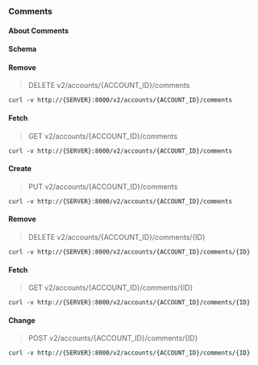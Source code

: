 ### Comments

#### About Comments

#### Schema



#### Remove

> DELETE v2/accounts/{ACCOUNT_ID}/comments

```curl
curl -v http://{SERVER}:8000/v2/accounts/{ACCOUNT_ID}/comments
```

#### Fetch

> GET v2/accounts/{ACCOUNT_ID}/comments

```curl
curl -v http://{SERVER}:8000/v2/accounts/{ACCOUNT_ID}/comments
```

#### Create

> PUT v2/accounts/{ACCOUNT_ID}/comments

```curl
curl -v http://{SERVER}:8000/v2/accounts/{ACCOUNT_ID}/comments
```

#### Remove

> DELETE v2/accounts/{ACCOUNT_ID}/comments/{ID}

```curl
curl -v http://{SERVER}:8000/v2/accounts/{ACCOUNT_ID}/comments/{ID}
```

#### Fetch

> GET v2/accounts/{ACCOUNT_ID}/comments/{ID}

```curl
curl -v http://{SERVER}:8000/v2/accounts/{ACCOUNT_ID}/comments/{ID}
```

#### Change

> POST v2/accounts/{ACCOUNT_ID}/comments/{ID}

```curl
curl -v http://{SERVER}:8000/v2/accounts/{ACCOUNT_ID}/comments/{ID}
```

